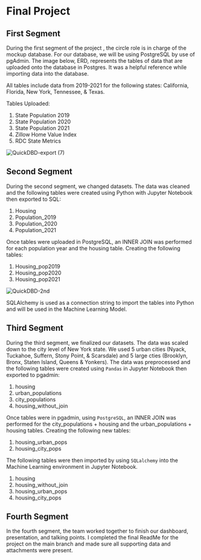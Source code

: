 # Final Project

## First Segment
During the first segment of the project , the circle role is in charge of the mockup database. For our database, we will be using PostgreSQL by use of pgAdmin. The image below, ERD, represents the tables of data that are uploaded onto the database in Postgres. It was a helpful reference while importing data into the database.

All tables include data from 2019-2021 for the following states: California, Florida, New York, Tennessee, & Texas.

Tables Uploaded: 
1. State Population 2019
2. State Population 2020
3. State Population 2021
4. Zillow Home Value Index
5. RDC State Metrics

![QuickDBD-export (7)](https://user-images.githubusercontent.com/101649525/198473506-8871c4dd-50eb-4ff8-bb2c-ecb1eb9cf8ac.png)


## Second Segment 
During the second segment, we changed datasets. The data was cleaned and the following tables were created using Python with Jupyter Notebook then exported to SQL:

1. Housing
2. Population_2019
3. Population_2020
4. Population_2021

Once tables were uploaded in PostgreSQL, an INNER JOIN was performed for each population year and the housing table. Creating the following tables:

1. Housing_pop2019
2. Housing_pop2020
3. Housing_pop2021


![QuickDBD-2nd](https://user-images.githubusercontent.com/101649525/199623884-8ebb786c-6118-4e75-9b26-90e797b9c267.png)

SQLAlchemy is used as a connection string to import the tables into Python and will be used in the Machine Learning Model.

## Third Segment
During the third segment, we finalized our datasets. The data was scaled down to the city level of New York state. We used 5 urban cities (Nyack, Tuckahoe, Suffern, Stony Point, & Scarsdale) and 5 large cties (Brooklyn, Bronx, Staten Island, Queens & Yonkers). The data was preprocessed and the following tables were created using `Pandas` in Jupyter Notebook then exported to pgadmin:

1. housing
2. urban_populations
3. city_populations
4. housing_without_join

Once tables were in pgadmin, using `PostgreSQL`, an INNER JOIN was performed for the city_populations + housing and the urban_populations + housing tables. Creating the following new tables:

1. housing_urban_pops
2. housing_city_pops


The following tables were then imported by using `SQLalchemy` into the Machine Learning environment in Jupyter Notebook. 
1. housing
2. housing_without_join
3. housing_urban_pops
4. housing_city_pops


## Fourth Segment

In the fourth segment, the team worked together to finish our dashboard, presentation, and talking points. I completed the final ReadMe for the project on the main branch and made sure all supporting data and attachments were present.
